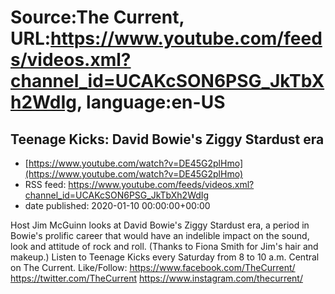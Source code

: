 # Source:The Current, URL:https://www.youtube.com/feeds/videos.xml?channel_id=UCAKcSON6PSG_JkTbXh2WdIg, language:en-US

## Teenage Kicks: David Bowie's Ziggy Stardust era
 - [https://www.youtube.com/watch?v=DE45G2plHmo](https://www.youtube.com/watch?v=DE45G2plHmo)
 - RSS feed: https://www.youtube.com/feeds/videos.xml?channel_id=UCAKcSON6PSG_JkTbXh2WdIg
 - date published: 2020-01-10 00:00:00+00:00

Host Jim McGuinn looks at David Bowie's Ziggy Stardust era, a period in Bowie's prolific career that would have an indelible impact on the sound, look and attitude of rock and roll. (Thanks to Fiona Smith for Jim's hair and makeup.)
Listen to Teenage Kicks every Saturday from 8 to 10 a.m. Central on The Current.
Like/Follow:
https://www.facebook.com/TheCurrent/
https://twitter.com/TheCurrent
https://www.instagram.com/thecurrent/

